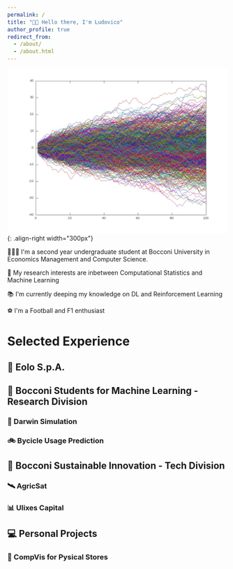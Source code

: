 ```yaml
---
permalink: /
title: "👋🏼 Hello there, I'm Ludovico"
author_profile: true
redirect_from: 
  - /about/
  - /about.html
---
```


![Illustration of martingale distribution](/images/martingales.jpg){: .align-right width="300px"}

🧑🏻‍💻 I'm a second year undergraduate student at Bocconi University in Economics Management and Computer Science.

🔬 My research interests are inbetween Computational Statistics and Machine Learning

📚 I'm currently deeping my knowledge on DL and Reinforcement Learning

⚽️ I'm a Football and F1 enthusiast

# Selected Experience

## 📡 Eolo S.p.A.

## 🤖 Bocconi Students for Machine Learning - Research Division
### 🦒 Darwin Simulation
### 🚲 Bycicle Usage Prediction

## 🌱 Bocconi Sustainable Innovation - Tech Division
### 🛰️ AgricSat
### 📊 Ulixes Capital

## 💻 Personal Projects
### 📼 CompVis for Pysical Stores
